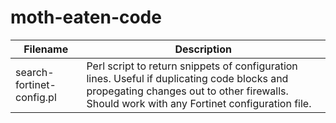 # moth-eaten-code

Filename      | Description
------------- | -------------  
search-fortinet-config.pl  |  Perl script to return snippets of configuration lines.  Useful if duplicating code blocks and propegating changes out to other firewalls.  Should work with any Fortinet configuration file.
